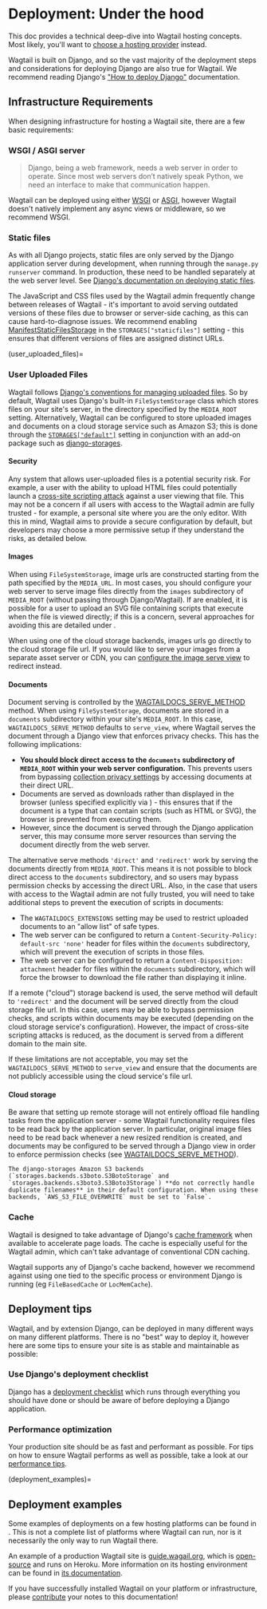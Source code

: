 # Deployment: Under the hood

This doc provides a technical deep-dive into Wagtail hosting concepts. Most likely, you'll want to [choose a hosting provider](index.md) instead.

Wagtail is built on Django, and so the vast majority of the deployment steps and considerations for deploying Django are also true for Wagtail. We recommend reading Django's ["How to deploy Django"](inv:django#howto/deployment/index) documentation.

## Infrastructure Requirements

When designing infrastructure for hosting a Wagtail site, there are a few basic requirements:

### WSGI / ASGI server

> Django, being a web framework, needs a web server in order to operate. Since most web servers don’t natively speak Python, we need an interface to make that communication happen.

Wagtail can be deployed using either [WSGI](inv:django#howto/deployment/wsgi/index) or [ASGI](inv:django#howto/deployment/asgi/index), however Wagtail doesn't natively implement any async views or middleware, so we recommend WSGI.

### Static files

As with all Django projects, static files are only served by the Django application server during development, when running through the `manage.py runserver` command. In production, these need to be handled separately at the web server level.
See [Django's documentation on deploying static files](inv:django#howto/static-files/deployment).

The JavaScript and CSS files used by the Wagtail admin frequently change between releases of Wagtail - it's important to avoid serving outdated versions of these files due to browser or server-side caching, as this can cause hard-to-diagnose issues.
We recommend enabling [ManifestStaticFilesStorage](django.contrib.staticfiles.storage.ManifestStaticFilesStorage) in the `STORAGES["staticfiles"]` setting - this ensures that different versions of files are assigned distinct URLs.

(user_uploaded_files)=

### User Uploaded Files

Wagtail follows [Django's conventions for managing uploaded files](inv:django#topics/files).
So by default, Wagtail uses Django's built-in `FileSystemStorage` class which stores files on your site's server, in the directory specified by the `MEDIA_ROOT` setting.
Alternatively, Wagtail can be configured to store uploaded images and documents on a cloud storage service such as Amazon S3;
this is done through the [`STORAGES["default"]`](https://docs.djangoproject.com/en/stable/ref/settings/#std:setting-STORAGES)
setting in conjunction with an add-on package such as [django-storages](https://django-storages.readthedocs.io/).

#### Security

Any system that allows user-uploaded files is a potential security risk. For example, a user with the ability to upload HTML files could potentially launch a [cross-site scripting attack](https://owasp.org/www-community/attacks/xss/) against a user viewing that file. This may not be a concern if all users with access to the Wagtail admin are fully trusted - for example, a personal site where you are the only editor. With this in mind, Wagtail aims to provide a secure configuration by default, but developers may choose a more permissive setup if they understand the risks, as detailed below.

#### Images

When using `FileSystemStorage`, image urls are constructed starting from the path specified by the `MEDIA_URL`.
In most cases, you should configure your web server to serve image files directly from the `images` subdirectory of `MEDIA_ROOT` (without passing through Django/Wagtail).
If [](svg_images) are enabled, it is possible for a user to upload an SVG file containing scripts that execute when the file is viewed directly; if this is a concern, several approaches for avoiding this are detailed under [](svg_security_considerations).

When using one of the cloud storage backends, images urls go directly to the cloud storage file url.
If you would like to serve your images from a separate asset server or CDN, you can [configure the image serve view](image_serve_view_redirect_action) to redirect instead.

#### Documents

Document serving is controlled by the [WAGTAILDOCS_SERVE_METHOD](wagtaildocs_serve_method) method.
When using `FileSystemStorage`, documents are stored in a `documents` subdirectory within your site's `MEDIA_ROOT`. In this case, `WAGTAILDOCS_SERVE_METHOD` defaults to `serve_view`, where Wagtail serves the document through a Django view that enforces privacy checks. This has the following implications:

-   **You should block direct access to the `documents` subdirectory of `MEDIA_ROOT` within your web server configuration.** This prevents users from bypassing [collection privacy settings](https://guide.wagtail.org/en-latest/how-to-guides/manage-collections/#privacy-settings) by accessing documents at their direct URL.
-   Documents are served as downloads rather than displayed in the browser (unless specified explicitly via [](wagtaildocs_inline_content_types)) - this ensures that if the document is a type that can contain scripts (such as HTML or SVG), the browser is prevented from executing them.
-   However, since the document is served through the Django application server, this may consume more server resources than serving the document directly from the web server.

The alternative serve methods `'direct'` and `'redirect'` work by serving the documents directly from `MEDIA_ROOT`. This means it is not possible to block direct access to the `documents` subdirectory, and so users may bypass permission checks by accessing the direct URL. Also, in the case that users with access to the Wagtail admin are not fully trusted, you will need to take additional steps to prevent the execution of scripts in documents:

-   The `WAGTAILDOCS_EXTENSIONS` setting may be used to restrict uploaded documents to an "allow list" of safe types.
-   The web server can be configured to return a `Content-Security-Policy: default-src 'none'` header for files within the `documents` subdirectory, which will prevent the execution of scripts in those files.
-   The web server can be configured to return a `Content-Disposition: attachment` header for files within the `documents` subdirectory, which will force the browser to download the file rather than displaying it inline.

If a remote ("cloud") storage backend is used, the serve method will default to `'redirect'` and the document will be served directly from the cloud storage file url. In this case, users may be able to bypass permission checks, and scripts within documents may be executed (depending on the cloud storage service's configuration). However, the impact of cross-site scripting attacks is reduced, as the document is served from a different domain to the main site.

If these limitations are not acceptable, you may set the `WAGTAILDOCS_SERVE_METHOD` to `serve_view` and ensure that the documents are not publicly accessible using the cloud service's file url.

#### Cloud storage

Be aware that setting up remote storage will not entirely offload file handling tasks from the application server - some Wagtail functionality requires files to be read back by the application server.
In particular, original image files need to be read back whenever a new resized rendition is created, and documents may be configured to be served through a Django view in order to enforce permission checks (see [WAGTAILDOCS_SERVE_METHOD](wagtaildocs_serve_method)).

```{note}
The django-storages Amazon S3 backends (`storages.backends.s3boto.S3BotoStorage` and `storages.backends.s3boto3.S3Boto3Storage`) **do not correctly handle duplicate filenames** in their default configuration. When using these backends, `AWS_S3_FILE_OVERWRITE` must be set to `False`.
```

### Cache

Wagtail is designed to take advantage of Django's [cache framework](inv:django#topics/cache) when available to accelerate page loads. The cache is especially useful for the Wagtail admin, which can't take advantage of conventional CDN caching.

Wagtail supports any of Django's cache backend, however we recommend against using one tied to the specific process or environment Django is running (eg `FileBasedCache` or `LocMemCache`).

## Deployment tips

Wagtail, and by extension Django, can be deployed in many different ways on many different platforms. There is no "best" way to deploy it, however here are some tips to ensure your site is as stable and maintainable as possible:

### Use Django's deployment checklist

Django has a [deployment checklist](inv:django#howto/deployment/checklist) which runs through everything you should have done or should be aware of before deploying a Django application.

### Performance optimization

Your production site should be as fast and performant as possible. For tips on how to ensure Wagtail performs as well as possible, take a look at our [performance tips](performance_overview).

(deployment_examples)=

## Deployment examples

Some examples of deployments on a few hosting platforms can be found in [](/advanced_topics/third_party_tutorials). This is not a complete list of platforms where Wagtail can run, nor is it necessarily the only way to run Wagtail there.

An example of a production Wagtail site is [guide.wagail.org](https://guide.wagtail.org/), which is [open-source](https://github.com/wagtail/guide) and runs on Heroku. More information on its hosting environment can be found in [its documentation](https://github.com/wagtail/guide/blob/main/docs/hosting-environment.md).

If you have successfully installed Wagtail on your platform or infrastructure, please [contribute](../contributing/index) your notes to this documentation!
